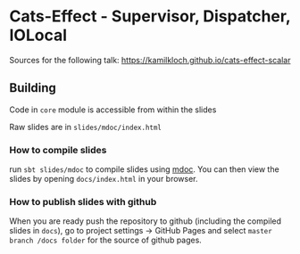 # Cats-Effect - Supervisor, Dispatcher, IOLocal

Sources for the following talk: https://kamilkloch.github.io/cats-effect-scalar

## Building

Code in `core` module is accessible from within the slides

Raw slides are in `slides/mdoc/index.html`

### How to compile slides

run `sbt slides/mdoc` to compile slides using [mdoc][mdoc].
You can then view the slides by opening `docs/index.html` in your browser.

### How to publish slides with github

When you are ready push the repository to github (including the compiled slides in `docs`),
go to project settings -> GitHub Pages and select `master branch /docs folder` for
the source of github pages.

[mdoc]: https://scalameta.org/mdoc/
